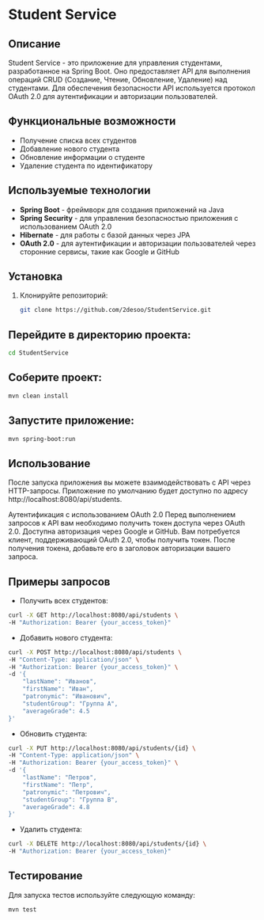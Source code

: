 # Student Service

## Описание

Student Service - это приложение для управления студентами, разработанное на Spring Boot. Оно предоставляет API для выполнения операций CRUD (Создание, Чтение, Обновление, Удаление) над студентами. Для обеспечения безопасности API используется протокол OAuth 2.0 для аутентификации и авторизации пользователей.

## Функциональные возможности

- Получение списка всех студентов
- Добавление нового студента
- Обновление информации о студенте
- Удаление студента по идентификатору

## Используемые технологии

- **Spring Boot** - фреймворк для создания приложений на Java
- **Spring Security** - для управления безопасностью приложения с использованием OAuth 2.0
- **Hibernate** - для работы с базой данных через JPA
- **OAuth 2.0** - для аутентификации и авторизации пользователей через сторонние сервисы, такие как Google и GitHub

## Установка

1. Клонируйте репозиторий:

   ```bash
   git clone https://github.com/2desoo/StudentService.git

## Перейдите в директорию проекта:

```bash
cd StudentService
```
## Соберите проект:

```bash
mvn clean install
```

## Запустите приложение:

```bash
mvn spring-boot:run
```
## Использование
После запуска приложения вы можете взаимодействовать с API через HTTP-запросы. Приложение по умолчанию будет доступно по адресу http://localhost:8080/api/students.

Аутентификация с использованием OAuth 2.0
Перед выполнением запросов к API вам необходимо получить токен доступа через OAuth 2.0. Доступна авторизация через Google и GitHub. Вам потребуется клиент, поддерживающий OAuth 2.0, чтобы получить токен. После получения токена, добавьте его в заголовок авторизации вашего запроса.
## Примеры запросов
- Получить всех студентов:
```bash
curl -X GET http://localhost:8080/api/students \
-H "Authorization: Bearer {your_access_token}"
```
- Добавить нового студента:

```bash
curl -X POST http://localhost:8080/api/students \
-H "Content-Type: application/json" \
-H "Authorization: Bearer {your_access_token}" \
-d '{
    "lastName": "Иванов",
    "firstName": "Иван",
    "patronymic": "Иванович",
    "studentGroup": "Группа A",
    "averageGrade": 4.5
}'
```
- Обновить студента:

```bash
curl -X PUT http://localhost:8080/api/students/{id} \
-H "Content-Type: application/json" \
-H "Authorization: Bearer {your_access_token}" \
-d '{
    "lastName": "Петров",
    "firstName": "Петр",
    "patronymic": "Петрович",
    "studentGroup": "Группа B",
    "averageGrade": 4.8
}'
```
- Удалить студента:

```bash
curl -X DELETE http://localhost:8080/api/students/{id} \
-H "Authorization: Bearer {your_access_token}"
```
## Тестирование
Для запуска тестов используйте следующую команду:

```bash
mvn test
```
